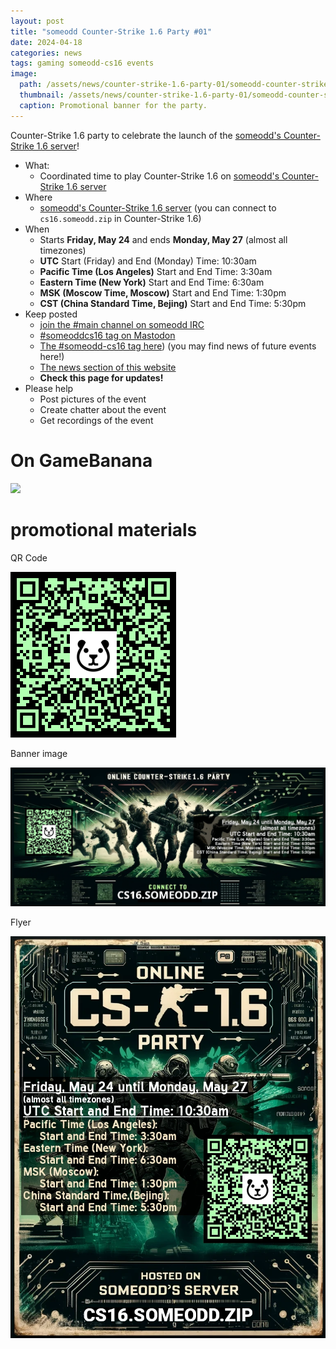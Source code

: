 ```yaml
---
layout: post
title: "someodd Counter-Strike 1.6 Party #01"
date: 2024-04-18
categories: news
tags: gaming someodd-cs16 events
image:
  path: /assets/news/counter-strike-1.6-party-01/someodd-counter-strike-1.6-party-01-banner.webp
  thumbnail: /assets/news/counter-strike-1.6-party-01/someodd-counter-strike-1.6-party-01-banner.webp
  caption: Promotional banner for the party.
---
```


Counter-Strike 1.6 party to celebrate the launch of the [someodd's Counter-Strike 1.6 server](/showcase/counter-strike-1.6-server)!

* What:
  * Coordinated time to play Counter-Strike 1.6 on [someodd's Counter-Strike 1.6 server](/showcase/counter-strike-1.6-server)
* Where
  *  [someodd's Counter-Strike 1.6 server](/showcase/counter-strike-1.6-server) (you can connect to `cs16.someodd.zip` in Counter-Strike 1.6)
* When
  * Starts **Friday, May 24** and ends **Monday, May 27** (almost all timezones)
  * **UTC** Start (Friday) and End (Monday) Time: 10:30am
  * **Pacific Time (Los Angeles)** Start and End Time: 3:30am
  * **Eastern Time (New York)** Start and End Time: 6:30am
  * **MSK (Moscow Time, Moscow)** Start and End Time: 1:30pm
  * **CST (China Standard Time, Bejing)** Start and End Time: 5:30pm
* Keep posted
  * [join the #main channel on someodd IRC](/showcase/irc-server)
  * [#someoddcs16 tag on Mastodon](https://fosstodon.org/tags/someoddcs16)
  * [The #someodd-cs16 tag here](/tags/someodd-cs16)) (you may find news of future events here!)
  * [The news section of this website](/news)
  * **Check this page for updates!**
* Please help
  * Post pictures of the event
  * Create chatter about the event
  * Get recordings of the event

# On GameBanana

[![](https://gamebanana.com/events/embeddables/1513?type=large)](https://gamebanana.com/events/1513)

# promotional materials

QR Code

![QR Code for the party](/assets/news/counter-strike-1.6-party-01/qr-code-someodd-counter-strike-1.6-party-01.png)

Banner image

![Banner for the party](/assets/news/counter-strike-1.6-party-01/someodd-counter-strike-1.6-party-01-banner.webp)

Flyer

![Poster/flyer for the party](/assets/news/counter-strike-1.6-party-01/someodd-counter-strike-1.6-party-01-poster.webp)
